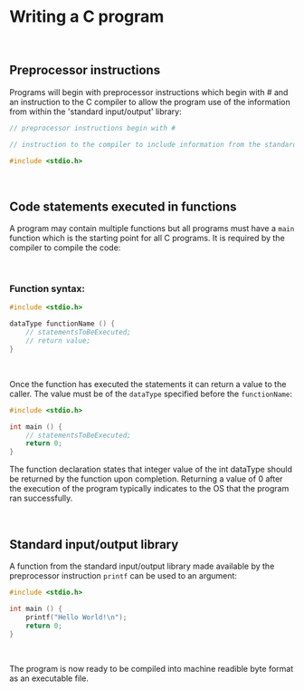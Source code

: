 # Writing a C program

<br>

## Preprocessor instructions

Programs will begin with preprocessor instructions which begin with # and an instruction to the C compiler to allow the program use of the information from within the 'standard input/output' library:

```C
// preprocessor instructions begin with #

// instruction to the compiler to include information from the standard input/output library <stdio.h>

#include <stdio.h> 
```

<br>

## Code statements executed in functions

A program may contain multiple functions but all programs must have a `main` function which is the starting point for all C programs. It is required by the compiler to compile the code:

<br>

### Function syntax:

```C
#include <stdio.h>

dataType functionName () {
	// statementsToBeExecuted;
	// return value;
}
```

<br>

Once the function has executed the statements it can return a value to the caller. The value must be of the `dataType` specified before the `functionName`:

```C
#include <stdio.h>

int main () {
	// statementsToBeExecuted;
	return 0; 
}
```

The function declaration states that integer value of the int dataType should be returned by the function upon completion. Returning a value of 0 after the execution of the program typically indicates to the OS that the program ran successfully.


<br>

## Standard input/output library

A function from the standard input/output library made available by the preprocessor instruction `printf` can be used to an argument:

```C
#include <stdio.h>

int main () {
	printf("Hello World!\n");
	return 0;
}
```

<br>

The program is now ready to be compiled into machine readible byte format as an executable file. 




